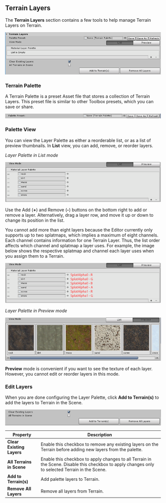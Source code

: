 ## Terrain Layers

The **Terrain Layers** section contains a few tools to help manage Terrain Layers on Terrain.

![](images/Toolbox_Utilities_Layers.png)

### Terrain Palette

A Terrain Palette is a preset Asset file that stores a collection of Terrain Layers. This preset file is similar to other Toolbox presets, which you can save or share.

![](images/Toolbox_Utilities_LayerPalette.png)

### Palette View

You can view the Layer Palette as either a reorderable list, or as a list of preview thumbnails. In **List** view, you can add, remove, or reorder layers.

*Layer Palette in List mode*

![](images/Toolbox_Layer_ListView.png)

Use the Add (**+**) and Remove (**-**) buttons on the bottom right to add or remove a layer. Alternatively, drag a layer row, and move it up or down to change its position in the list.

You cannot add more than eight layers because the Editor currently only supports up to two splatmaps, which implies a maximum of eight channels. Each channel contains information for one Terrain Layer. Thus, the list order affects which channel and splatmap a layer uses. For example, the image below shows the respective splatmap and channel each layer uses when you assign them to a Terrain.

![](images/Toolbox_Layer_ChannelInfo.png)

*Layer Palette in Preview mode*

![](images/Toolbox_Layer_PreviewView.png)

**Preview** mode is convenient if you want to see the texture of each layer. However, you cannot edit or reorder layers in this mode.

### Edit Layers

When you are done configuring the Layer Palette, click **Add to Terrain(s)** to add the layers to Terrain in the Scene.

![](images/Toolbox_Layer_Edit.png)

| **Property**              | **Description**                                              |
| ------------------------- | ------------------------------------------------------------ |
| **Clear Existing Layers** | Enable this checkbox to remove any existing layers on the Terrain before adding new layers from the palette. |
| **All Terrains in Scene** | Enable this checkbox to apply changes to all Terrain in the Scene. Disable this checkbox to apply changes only to selected Terrain in the Scene. |
| **Add to Terrain(s)**     | Add palette layers to Terrain.                               |
| **Remove All Layers**     | Remove all layers from Terrain.                              |